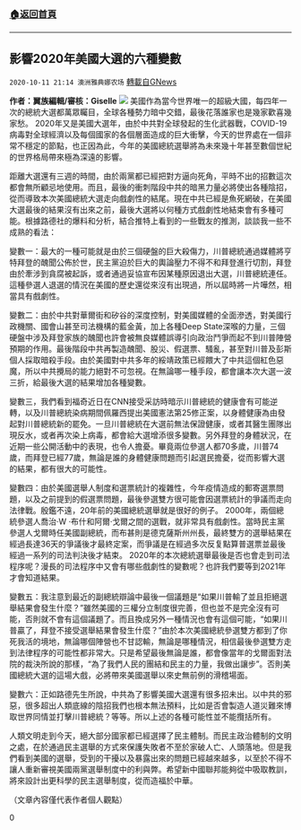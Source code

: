 ###  [:house:返回首頁](https://github.com/ourhimalayas/txt)
---

## 影響2020年美國大選的六種變數
`2020-10-11 21:14 澳洲雅典娜农场` [轉載自GNews](https://gnews.org/zh-hant/418568/)

**作者：翼族編輯/審核：Giselle**
![]()![](https://s3.amazonaws.com/gnews-media-offload/wp-content/uploads/2020/10/11203201/Screen-Shot-2020-10-12-at-10.31.43-am.png)
美國作為當今世界唯一的超級大國，每四年一次的總統大選都萬眾矚目，全球各種勢力暗中交錯，最後花落誰家也是幾家歡喜幾家愁。 2020年又是美國大選年，由於中共對全球發起的生化武器戰，COVID-19病毒對全球經濟以及每個國家的各個層面造成的巨大衝擊，今天的世界處在一個非常不穩定的節點，也正因為此，今年的美國總統選舉將為未來幾十年甚至數個世紀的世界格局帶來極為深遠的影響。

距離大選還有三週的時間，由於兩黨都已經把對方逼向死角，平時不出的招數這次都會無所顧忌地使用。而且，最後的衝刺階段中共的暗黑力量必將使出各種陰招，從而導致本次美國總統大選走向戲劇性的結尾。現在中共已經是魚死網破，在美國大選最後的結果沒有出來之前，最後大選將以何種方式戲劇性地結束會有多種可能。根據路德社的爆料和分析，結合推特上看到的一些戰友的推測，談談我一些不成熟的看法：

變數一：最大的一種可能就是由於三個硬盤的巨大殺傷力，川普總統通過媒體將亨特拜登的醜聞公佈於世，民主黨迫於巨大的輿論壓力不得不和拜登進行切割，拜登由於牽涉到貪腐被起訴，或者通過妥協宣布因某種原因退出大選，川普總統連任。這種參選人退選的情況在美國的歷史還從來沒有出現過，所以屆時將一片嘩然，相當具有戲劇性。

變數二：由於中共對華爾街和矽谷的深度控制，對美國媒體的全面滲透，對美國行政機關、國會山甚至司法機構的藍金黃，加上各種Deep State深喉的力量，三個硬盤中涉及拜登家族的醜聞也許會被無良媒體誤導引向政治鬥爭而起不到川普陣營預期的作用。最後階段中共再製造醜聞、股災、假選票、騷亂，甚至對川普及彭斯個人採取暗殺手段。由於美國對中共多年的綏靖政策已經餵大了中共這個紅色惡魔，所以中共攪局的能力絕對不可忽視。在無論哪一種手段，都會讓本次大選一波三折，給最後大選的結果增加各種變數。

變數三，我們看到福奇近日在CNN接受采訪時暗示川普總統的健康會有可能逆轉，以及川普總統染病期間佩羅西提出美國憲法第25修正案，以身體健康為由發起對川普總統新的罷免。一旦川普總統在大選前無法保證健康，或者其醫生團隊出現反水，或者再次染上病毒，都會給大選增添很多變數。另外拜登的身體狀況，在近期一些公開活動中的表現，也令人擔憂。畢竟兩位參選人都70多歲，川普74歲，而拜登已經77歲，無論是誰的身體健康問題而引起選民擔憂，從而影響大選的結果，都有很大的可能性。

變數四：由於美國選舉人制度和選票統計的複雜性，今年疫情造成的郵寄選票問題，以及之前提到的假選票問題，最後參選雙方很可能會因選票統計的爭議而走向法律戰。殷鑑不遠，20年前的美國總統選舉就是很好的例子。 2000年，兩個總統參選人喬治·W ·布什和阿爾·戈爾之間的選戰，就非常具有戲劇性。當時民主黨參選人戈爾時任美國副總統，而布甚則是德克薩斯州州長，最終雙方的選舉結果在經過長達36天的爭議後才最終定案，而爭議是在經過多次反复點算普選票並最後經過一系列的司法判決後才結束。 2020年的本次總統選舉最後是否也會走到司法程序呢？漫長的司法程序中又會有哪些戲劇性的變數呢？也許我們要等到2021年才會知道結果。

變數五：我注意到最近的副總統辯論中最後一個議題是“如果川普輸了並且拒絕選舉結果會發生什麼？”雖然美國的三權分立制度很完善，但也並不是完全沒有可能，否則就不會有這個議題了。而且換成另外一種情況也會有這個可能，“如果川普贏了，拜登不接受選舉結果會發生什麼？”由於本次美國總統參選雙方都到了你死我活的境地，無論哪個陣營也不甘認輸，無論是哪種情況，相信最後參選雙方走到法律程序的可能性都非常大。只是希望最後無論是誰，都會像當年的戈爾面對法院的裁決所說的那樣，“為了我們人民的團結和民主的力量，我做出讓步”。否則美國總統大選的這場大戲，必將帶來美國選舉以來史無前例的滑稽場面。

變數六：正如路德先生所說，中共為了影響美國大選還有很多招未出。以中共的邪惡，很多超出人類底線的陰招我們也根本無法預料，比如是否會製造人道災難來博取世界同情並打擊川普總統？等等。所以上述的各種可能性並不能攬括所有。

人類文明走到今天，絕大部分國家都已經選擇了民主體制。而民主政治體制的文明之處，在於通過民主選舉的方式來保護失敗者不至於家破人亡、人頭落地。但是我們看到美國的選舉，受到的干擾以及暴露出來的問題已經越來越多，以至於不得不讓人重新審視美國兩黨選舉制度中的利與弊。希望新中國聯邦能夠從中吸取教訓，將來設計出更科學的民主選舉制度，從而造福於中華。

（文章內容僅代表作者個人觀點）

0
